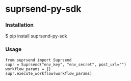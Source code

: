 # suprsend-py-sdk

### Installation
$ pip install suprsend-py-sdk

### Usage
```python3
from suprsend import Suprsend
supr = Suprsend("env_key", "env_secret", post_url="")
workflow_params = {}
supr.execute_workflow(workflow_params)
```
